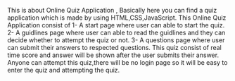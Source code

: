 This is about Online Quiz Application , Basically here you can find a quiz application which is made by using HTML,CSS,JavaScript. This Online Quiz Application consist of 
1- A start page where user can able to start the quiz.
2- A guidlines page where user can able to read the guidlines and they can decide whether to attempt the quiz or not.
3- A questions page where user can submit their answers to respected questions.
This quiz consist of real time score and answer will be shown after the user submits their answer. Anyone can attempt this quiz,there will be no login page so it will be easy to enter the quiz and attempting the quiz.
